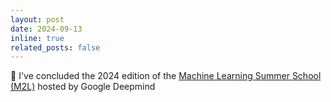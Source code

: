 ```yaml
---
layout: post
date: 2024-09-13
inline: true
related_posts: false
---
```


🎉 I've concluded the 2024 edition of the [Machine Learning Summer School (M2L)](https://www.m2lschool.org/past-editions/m2l-2024-italy) hosted by Google Deepmind
